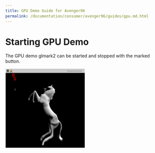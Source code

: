 ```yaml
---
title: GPU Demo Guide for Avenger96
permalink: /documentation/consumer/avenger96/guides/gpu.md.html
---
```


# Starting GPU Demo

The GPU demo glmark2 can be started and stopped with the marked button.

<img src="../additional-docs/images/images-wiki/gpu-demo.png" data-canonical-src="../../additional-docs/images/images-wiki/gpu-demo.png" width="250" height="250" />